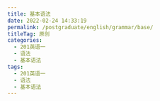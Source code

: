 ```yaml
---
title: 基本语法
date: 2022-02-24 14:33:19
permalink: /postgraduate/english/grammar/base/
titleTag: 原创
categories:
  - 201英语一
  - 语法
  - 基本语法
tags:
  - 201英语一
  - 语法
  - 基本语法
---
```


